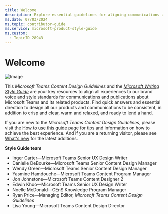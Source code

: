 ```yaml
---
title: Welcome
description: Explore essential guidelines for aligning communications and publications with brand voice and style standards. Discover resources for creating consistent, clear, and engaging content.
ms.date: 07/03/2024
ms.topic: contributor-guide
ms.service: microsoft-product-style-guide
ms.custom:
  - TopicID 28943
---
```



# Welcome

![Image](~\media\teams\1143235079.jpg)

This *Microsoft Teams* *Content Design Guidelines* and the [*Microsoft Writing Style Guide*](/writing-style-guide-msft-internal/welcome/) are your key resources to align all experiences to our brand voice and style standards for communications and publications about Microsoft Teams and its related products. Find quick answers and essential direction to design all our products and communications to be consistent, in addition to crisp and clear, warm and relaxed, and ready to lend a hand.

If you are new to the *Microsoft Teams* *Content Design Guidelines*, please visit the [How to use this guide](~/welcome/how-to-use-this-guide.md) page for tips and information on how to achieve the best experience. And if you are a returning visitor, please see [What's new](~/teams-style-guide/welcome/whats-new.md) for the latest additions.

**Style Guide team**
- Inger Carter—Microsoft Teams Senior UX Design Writer
- Danielle DeBourke—Microsoft Teams Senior Content Design Manager
- Wendy Green—Microsoft Teams Senior Content Design Manager
- Yasmine Hamdouche—Microsoft Teams Content Program Manager
- Jon Johnstone—Microsoft Teams Content Designer 2
- Edwin Khoo—Microsoft Teams Senior UX Design Writer
- Noelle McDonald—CEnS Knowledge Program Manager
- Ryan Price—Managing Editor, *Microsoft Teams* *Content Design Guidelines*
- Lisa Young—Microsoft Teams Content Design Director

